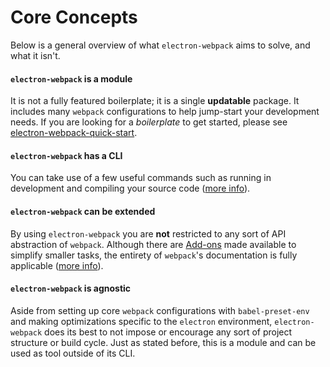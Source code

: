 # Core Concepts

Below is a general overview of what `electron-webpack` aims to solve, and what it isn't.

#### `electron-webpack` is a module
It is not a fully featured boilerplate; it is a single **updatable** package. It includes many `webpack` configurations to help jump-start your development needs. If you are looking for a *boilerplate* to get started, please see [electron-webpack-quick-start](https://github.com/electron-userland/electron-webpack-quick-start).

#### `electron-webpack` has a CLI
You can take use of a few useful commands such as running in development and compiling your source code ([more info](./cli-commands.md)).

#### `electron-webpack` can be extended
By using `electron-webpack` you are **not** restricted to any sort of API abstraction of `webpack`. Although there are [Add-ons](./add-ons.md) made available to simplify smaller tasks, the entirety of `webpack`'s documentation is fully applicable ([more info](./extending-as-a-library.md)).

#### `electron-webpack` is agnostic
Aside from setting up core `webpack` configurations with `babel-preset-env` and making optimizations specific to the `electron` environment, `electron-webpack` does its best to not impose or encourage any sort of project structure or build cycle. Just as stated before, this is a module and can be used as tool outside of its CLI.
